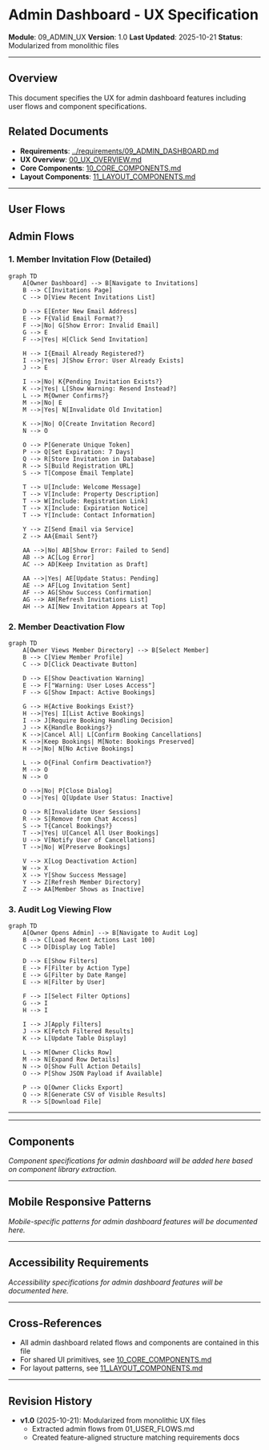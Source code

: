 # Admin Dashboard - UX Specification

**Module**: 09_ADMIN_UX
**Version**: 1.0
**Last Updated**: 2025-10-21
**Status**: Modularized from monolithic files

---

## Overview

This document specifies the UX for admin dashboard features including user flows and component specifications.

## Related Documents

- **Requirements**: [../requirements/09_ADMIN_DASHBOARD.md](../requirements/09_ADMIN_DASHBOARD.md)
- **UX Overview**: [00_UX_OVERVIEW.md](./00_UX_OVERVIEW.md)
- **Core Components**: [10_CORE_COMPONENTS.md](./10_CORE_COMPONENTS.md)
- **Layout Components**: [11_LAYOUT_COMPONENTS.md](./11_LAYOUT_COMPONENTS.md)

---

## User Flows

## Admin Flows

### 1. Member Invitation Flow (Detailed)

```mermaid
graph TD
    A[Owner Dashboard] --> B[Navigate to Invitations]
    B --> C[Invitations Page]
    C --> D[View Recent Invitations List]

    D --> E[Enter New Email Address]
    E --> F{Valid Email Format?}
    F -->|No| G[Show Error: Invalid Email]
    G --> E
    F -->|Yes| H[Click Send Invitation]

    H --> I{Email Already Registered?}
    I -->|Yes| J[Show Error: User Already Exists]
    J --> E

    I -->|No| K{Pending Invitation Exists?}
    K -->|Yes| L[Show Warning: Resend Instead?]
    L --> M{Owner Confirms?}
    M -->|No| E
    M -->|Yes| N[Invalidate Old Invitation]

    K -->|No| O[Create Invitation Record]
    N --> O

    O --> P[Generate Unique Token]
    P --> Q[Set Expiration: 7 Days]
    Q --> R[Store Invitation in Database]
    R --> S[Build Registration URL]
    S --> T[Compose Email Template]

    T --> U[Include: Welcome Message]
    T --> V[Include: Property Description]
    T --> W[Include: Registration Link]
    T --> X[Include: Expiration Notice]
    T --> Y[Include: Contact Information]

    Y --> Z[Send Email via Service]
    Z --> AA{Email Sent?}

    AA -->|No| AB[Show Error: Failed to Send]
    AB --> AC[Log Error]
    AC --> AD[Keep Invitation as Draft]

    AA -->|Yes| AE[Update Status: Pending]
    AE --> AF[Log Invitation Sent]
    AF --> AG[Show Success Confirmation]
    AG --> AH[Refresh Invitations List]
    AH --> AI[New Invitation Appears at Top]
```

### 2. Member Deactivation Flow

```mermaid
graph TD
    A[Owner Views Member Directory] --> B[Select Member]
    B --> C[View Member Profile]
    C --> D[Click Deactivate Button]

    D --> E[Show Deactivation Warning]
    E --> F["Warning: User Loses Access"]
    F --> G[Show Impact: Active Bookings]

    G --> H{Active Bookings Exist?}
    H -->|Yes| I[List Active Bookings]
    I --> J[Require Booking Handling Decision]
    J --> K{Handle Bookings?}
    K -->|Cancel All| L[Confirm Booking Cancellations]
    K -->|Keep Bookings| M[Note: Bookings Preserved]
    H -->|No| N[No Active Bookings]

    L --> O{Final Confirm Deactivation?}
    M --> O
    N --> O

    O -->|No| P[Close Dialog]
    O -->|Yes| Q[Update User Status: Inactive]

    Q --> R[Invalidate User Sessions]
    R --> S[Remove from Chat Access]
    S --> T{Cancel Bookings?}
    T -->|Yes| U[Cancel All User Bookings]
    U --> V[Notify User of Cancellations]
    T -->|No| W[Preserve Bookings]

    V --> X[Log Deactivation Action]
    W --> X
    X --> Y[Show Success Message]
    Y --> Z[Refresh Member Directory]
    Z --> AA[Member Shows as Inactive]
```

### 3. Audit Log Viewing Flow

```mermaid
graph TD
    A[Owner Opens Admin] --> B[Navigate to Audit Log]
    B --> C[Load Recent Actions Last 100]
    C --> D[Display Log Table]

    D --> E[Show Filters]
    E --> F[Filter by Action Type]
    E --> G[Filter by Date Range]
    E --> H[Filter by User]

    F --> I[Select Filter Options]
    G --> I
    H --> I

    I --> J[Apply Filters]
    J --> K[Fetch Filtered Results]
    K --> L[Update Table Display]

    L --> M[Owner Clicks Row]
    M --> N[Expand Row Details]
    N --> O[Show Full Action Details]
    O --> P[Show JSON Payload if Available]

    P --> Q[Owner Clicks Export]
    Q --> R[Generate CSV of Visible Results]
    R --> S[Download File]
```

---

---

## Components

_Component specifications for admin dashboard will be added here based on component library extraction._

---

## Mobile Responsive Patterns

_Mobile-specific patterns for admin dashboard features will be documented here._

---

## Accessibility Requirements

_Accessibility specifications for admin dashboard features will be documented here._

---

## Cross-References

- All admin dashboard related flows and components are contained in this file
- For shared UI primitives, see [10_CORE_COMPONENTS.md](./10_CORE_COMPONENTS.md)
- For layout patterns, see [11_LAYOUT_COMPONENTS.md](./11_LAYOUT_COMPONENTS.md)

---

## Revision History

- **v1.0** (2025-10-21): Modularized from monolithic UX files
  - Extracted admin flows from 01_USER_FLOWS.md
  - Created feature-aligned structure matching requirements docs
